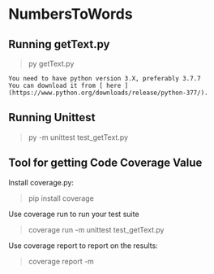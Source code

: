 # NumbersToWords

## Running getText.py
> py getText.py
```
You need to have python version 3.X, preferably 3.7.7
You can download it from [ here ](https://www.python.org/downloads/release/python-377/).
```

## Running Unittest
> py -m unittest test_getText.py


## Tool for getting Code Coverage Value

Install coverage.py:
> pip install coverage

Use coverage run to run your test suite
> coverage run -m unittest test_getText.py

Use coverage report to report on the results:
> coverage report -m




